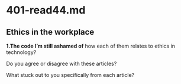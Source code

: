 # 401-read44.md
## Ethics in the workplace
**1.The code I’m still ashamed of**
 how each of them relates to ethics in technology?
 
 
 
  Do you agree or disagree with these articles? 














What stuck out to you specifically from each article?
 





